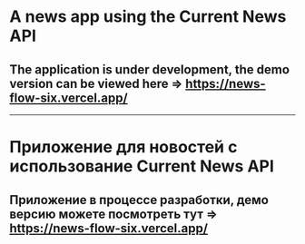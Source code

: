 # A news app using the Current News API
## The application is under development, the demo version can be viewed here => https://news-flow-six.vercel.app/
---
# Приложение для новостей с использование Current News API
## Приложение в процессе разработки, демо версию можете посмотреть тут => https://news-flow-six.vercel.app/
